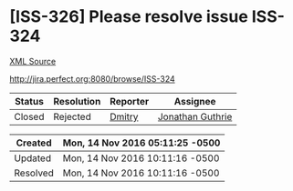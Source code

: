 # [ISS-326] Please resolve issue ISS-324

[XML Source](../xml/ISS-326.xml)
<p><p><a href="http://jira.perfect.org:8080/browse/ISS-324" class="external-link" rel="nofollow">http://jira.perfect.org:8080/browse/ISS-324</a></p></p>





Status|Resolution|Reporter|Assignee
------|----------|--------|--------
Closed|Rejected|[Dmitry](navartis)|[Jonathan Guthrie]($jono)





Created|Mon, 14 Nov 2016 05:11:25 -0500
-------|--------------
Updated|Mon, 14 Nov 2016 10:11:16 -0500
Resolved|Mon, 14 Nov 2016 10:11:16 -0500




